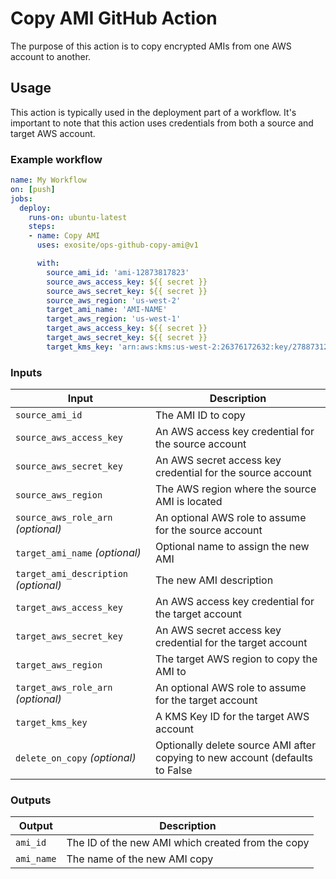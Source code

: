 # Copy AMI GitHub Action

The purpose of this action is to copy encrypted AMIs from one AWS account to another.

## Usage

This action is typically used in the deployment part of a workflow. It's important to note that this action uses
credentials from both a source and target AWS account.

### Example workflow

```yaml
name: My Workflow
on: [push]
jobs:
  deploy:
    runs-on: ubuntu-latest
    steps:
    - name: Copy AMI
      uses: exosite/ops-github-copy-ami@v1

      with:
        source_ami_id: 'ami-12873817823'
        source_aws_access_key: ${{ secret }}
        source_aws_secret_key: ${{ secret }}
        source_aws_region: 'us-west-2'
        target_ami_name: 'AMI-NAME'
        target_aws_region: 'us-west-1'
        target_aws_access_key: ${{ secret }}
        target_aws_secret_key: ${{ secret }}
        target_kms_key: 'arn:aws:kms:us-west-2:26376172632:key/278873123-2f55-2381-2991-41bb28ef5b36'


```

### Inputs

| Input                                             | Description                                        |
|------------------------------------------------------|-----------------------------------------------|
| `source_ami_id`                   | The AMI ID to copy                                      |
| `source_aws_access_key`      | An AWS access key credential for the source account       |
| `source_aws_secret_key`      | An AWS secret access key credential for the source account|
| `source_aws_region`          | The AWS region where the source AMI is located            |
| `source_aws_role_arn` _(optional)_  | An optional AWS role to assume for the source account     |
| `target_ami_name` _(optional)_   | Optional name to assign the new AMI                |
| `target_ami_description` _(optional)_  | The new AMI description                |
| `target_aws_access_key`      | An AWS access key credential for the target account       |
| `target_aws_secret_key`      | An AWS secret access key credential for the target account|
| `target_aws_region`          | The target AWS region to copy the AMI to                      |
| `target_aws_role_arn` _(optional)_  | An optional AWS role to assume for the target account     |
| `target_kms_key`             | A KMS Key ID for the target AWS account                   |
| `delete_on_copy`  _(optional)_  | Optionally delete source AMI after copying to new account (defaults to False|

### Outputs

| Output                                             | Description                                        |
|------------------------------------------------------|-----------------------------------------------|
| `ami_id`   | The ID of the new AMI which created from the copy    |
| `ami_name`   | The name of the new AMI copy    |

